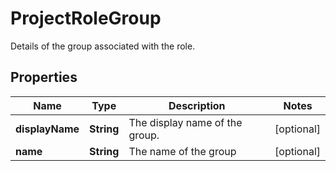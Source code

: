 

# ProjectRoleGroup

Details of the group associated with the role.
## Properties

Name | Type | Description | Notes
------------ | ------------- | ------------- | -------------
**displayName** | **String** | The display name of the group. |  [optional]
**name** | **String** | The name of the group |  [optional]



